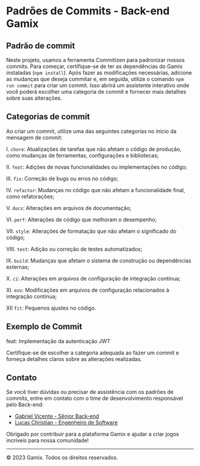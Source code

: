 # Padrões de Commits - Back-end Gamix

## Padrão de commit

Neste projeto, usamos a ferramenta Commitizen para padronizar nossos commits. Para começar, certifique-se de ter as dependências do Gamix instaladas (`npm install`).
Após fazer as modificações necessárias, adicione as mudanças que deseja commitar e, em seguida, utilize o comando `npm run commit` para criar um commit.
Isso abrirá um assistente interativo onde você poderá escolher uma categoria de commit e fornecer mais detalhes sobre suas alterações.

## Categorias de commit

Ao criar um commit, utilize uma das seguintes categorias no início da mensagem de commit:

I. `chore`: Atualizações de tarefas que não afetam o código de produção, como mudanças de ferramentas, configurações e bibliotecas;

II. `feat`: Adições de novas funcionalidades ou implementações no código;

III. `fix`: Correção de bugs ou erros no código;

IV. `refactor`: Mudanças no código que não afetam a funcionalidade final, como refatorações;

V. `docs`: Alterações em arquivos de documentação;

VI. `perf`: Alterações de código que melhoram o desempenho;

VII. `style`: Alterações de formatação que não afetam o significado do código;

VIII. `test`: Adição ou correção de testes automatizados;

IX. `build`: Mudanças que afetam o sistema de construção ou dependências externas;

X. `ci`: Alterações em arquivos de configuração de integração contínua;

XI. `env`: Modificações em arquivos de configuração relacionados à integração contínua;

XII `fit`: Pequenos ajustes no código.

## Exemplo de Commit

feat: Implementação da autenticação JWT

Certifique-se de escolher a categoria adequada ao fazer um commit e forneça detalhes claros sobre as alterações realizadas.

## Contato

Se você tiver dúvidas ou precisar de assistência com os padrões de commits, entre em contato com o time de desenvolvimento responsável pelo Back-end:

- [Gabriel Vicente - Sênior Back-end](https://github.com/gabrielOliv1)
- [Lucas Christian - Engenheiro de Software](https://github.com/Lucas-Christian)

Obrigado por contribuir para a plataforma Gamix e ajudar a criar jogos incríveis para nossa comunidade!

---

© 2023 Gamix. Todos os direitos reservados.
